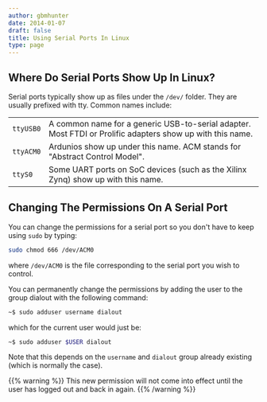 ```yaml
---
author: gbmhunter
date: 2014-01-07
draft: false
title: Using Serial Ports In Linux
type: page
---
```


## Where Do Serial Ports Show Up In Linux?

Serial ports typically show up as files under the `/dev/` folder. They are usually prefixed with tty. Common names include:

<table>
    <tbody>
        <tr>
            <td><code>ttyUSB0</code></td>
            <td>A common name for a generic USB-to-serial adapter. Most FTDI or Prolific adapters show up with this name.</td>
        </tr>
        <tr>
            <td><code>ttyACM0</code></td>
            <td>Ardunios show up under this name. ACM stands for "Abstract Control Model".</td>
        </tr>
        <tr>
            <td><code>ttyS0</code></td>
            <td>Some UART ports on SoC devices (such as the Xilinx Zynq) show up with this name.</td>
        </tr>
    </tbody>
</table>

## Changing The Permissions On A Serial Port

You can change the permissions for a serial port so you don't have to keep using `sudo` by typing:

```sh
sudo chmod 666 /dev/ACM0
```

where `/dev/ACM0` is the file corresponding to the serial port you wish to control.

You can permanently change the permissions by adding the user to the group dialout with the following command:

```sh   
~$ sudo adduser username dialout
```    

which for the current user would just be:

```sh    
~$ sudo adduser $USER dialout
```    

Note that this depends on the `username` and `dialout` group already existing (which is normally the case).

{{% warning %}}
This new permission will not come into effect until the user has logged out and back in again.
{{% /warning %}}
